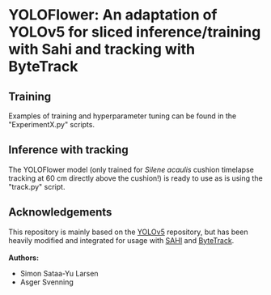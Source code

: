 <h1> YOLOFlower: An adaptation of YOLOv5 for sliced inference/training with Sahi and tracking with ByteTrack </h1>
<h2> Training </h2>
Examples of training and hyperparameter tuning can be found in the "ExperimentX.py" scripts.

<h2> Inference with tracking </h2>
The YOLOFlower model (only trained for <i> Silene acaulis</i> cushion timelapse tracking at 60 cm directly above the cushion!) is ready to use as is using the "track.py" script. 

<h2> Acknowledgements </h2>
This repository is mainly based on the <a href="https://github.com/ultralytics/yolov5">YOLOv5</a> repository, but has been heavily modified and integrated for usage with <a href="https://github.com/obss/sahi">SAHI</a> and <a href="https://github.com/ifzhang/ByteTrack">ByteTrack</a>.
<br>
<br>
<b>Authors:</b>
<ul>
    <li> Simon Sataa-Yu Larsen </li>
    <li> Asger Svenning </li>
</ul>